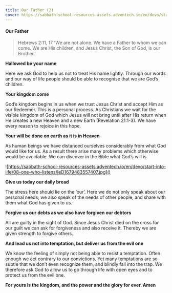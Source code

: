 ```yaml
---
title: Our Father (2)
cover: https://sabbath-school-resources-assets.adventech.io/en/devo/start-into-life/08-one-who-listens/QM01679483534083.jpg
---
```


#### Our Father

> <callout>Hebrews 2:11, 17</callout>
> 'We are not alone. We have a Father to whom we can come. We are His children, and Jesus Christ, the Son of God, is our Brother.'

**Hallowed be your name**

Here we ask God to help us not to treat His name lightly. Through our words and our way of life people should be able to recognise that we are God’s children.

**Your kingdom come**

God’s kingdom begins in us when we trust Jesus Christ and accept Him as our Redeemer. This is a personal process. As Christians we wait for the visible kingdom of God which Jesus will not bring until after His return when He creates a new Heaven and a new Earth (Revelation 21:1­-3). We have every reason to rejoice in this hope.

**Your will be done on earth as it is in Heaven**

As human beings we have distanced ourselves considerably from what God would like for us. As a result there arise many problems which otherwise would be avoidable. We can discover in the Bible what God’s will is.

![https://sabbath-school-resources-assets.adventech.io/en/devo/start-into-life/08-one-who-listens/IeD1679483557407.jpg]()

**Give us today our daily bread**

The stress here should lie on the ‘our’. Here we do not only speak about our personal needs; we also speak of the needs of other people, and share with them what God has given to us.

**Forgive us our debts as we also have forgiven our debtors**

All are guilty in the sight of God. Since Jesus Christ died on the cross for our guilt we can ask for forgiveness and also receive it. Thereby we are given strength to forgive others.

**And lead us not into temptation, but deliver us from the evil one**

We know the feeling of simply not being able to resist a temptation. Often enough we act contrary to our convictions. Yet many temptations are so subtle that we don’t even recognize them, and blindly fall into the trap. We therefore ask God to allow us to go through life with open eyes and to protect us from the evil one.

**For yours is the kingdom, and the power and the glory for ever. Amen**